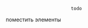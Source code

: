                             todo
поместить элементы <script> внизу страницы


                            questions
убрать ненужное к первому показу


                            featch
* двойная валидация
* spring security
* google map





 